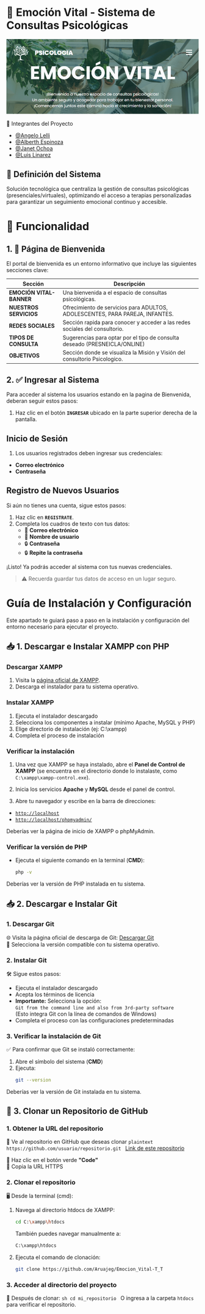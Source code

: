 
# 🧠 Emoción Vital - Sistema de Consultas Psicológicas

![Banner](banner.png)

👥 Integrantes del Proyecto

- [@Angelo Lelli](https://github.com/angelolelli)
- [@Alberth Espinoza](https://github.com/Aruajeg)
- [@Janet Ochoa](https://github.com/Ja-n3t-777)
- [@Luis Linarez](https://github.com/LuisAngelLinarez)

## 🌟 Definición del Sistema  
Solución tecnológica que centraliza la gestión de consultas psicológicas (presenciales/virtuales), optimizando el acceso a terapias personalizadas para garantizar un seguimiento emocional continuo y accesible.

# 🚀 Funcionalidad

## 1. 🏡 Página de Bienvenida
El portal de bienvenida es un entorno informativo que incluye las siguientes secciones clave:

| Sección                  | Descripción                                                                  |
|--------------------------|------------------------------------------------------------------------------|
| **EMOCIÓN VITAL-BANNER** | Una bienvenida a el espacio de consultas psicológicas.                       |
| **NUESTROS SERVICIOS**   | Ofrecimiento de servicios para ADULTOS, ADOLESCENTES, PARA PAREJA, INFANTES. |
| **REDES SOCIALES**       | Sección rapida para conocer y acceder a las redes sociales del consultorio.  |
| **TIPOS DE CONSULTA**    | Sugerencias para optar por el tipo de consulta deseado (PRESNEICLA/ONLINE)   |
| **OBJETIVOS**            | Sección donde se visualiza la Misión y Visión del consultorio Psicologico.   |

## 2. ✅ Ingresar al Sistema
Para acceder al sistema los usuarios estando en la pagina de Bienvenida, deberan seguir estos pasos:

1. Haz clic en el botón **`INGRESAR`** ubicado en la parte superior derecha de la pantalla.

## Inicio de Sesión
1. Los usuarios registrados deben ingresar sus credenciales:
  - **Correo electrónico**
  - **Contraseña**

## Registro de Nuevos Usuarios
Si aún no tienes una cuenta, sigue estos pasos:
1. Haz clic en **`REGISTRATE`**.
2. Completa los cuadros de texto con tus datos:
   - 📧 **Correo electrónico**
   - 👤 **Nombre de usuario**
   - 🔒 **Contraseña**
   - 🔒 **Repite la contraseña** 

¡Listo! Ya podrás acceder al sistema con tus nuevas credenciales.
> ⚠️ Recuerda guardar tus datos de acceso en un lugar seguro.

# Guía de Instalación y Configuración
Este apartado te guiará paso a paso en la instalación y configuración del entorno necesario para ejecutar el proyecto.

## 📥 1. Descargar e Instalar XAMPP con PHP

### Descargar XAMPP
1. Visita la [página oficial de XAMPP](https://www.apachefriends.org/es/index.html).
2. Descarga el instalador para tu sistema operativo.

### Instalar XAMPP
1. Ejecuta el instalador descargado
2. Selecciona los componentes a instalar (mínimo Apache, MySQL y PHP)
3. Elige directorio de instalación (ej: C:\xampp)
4. Completa el proceso de instalación

### Verificar la instalación
1. Una vez que XAMPP se haya instalado, abre el **Panel de Control de XAMPP** (se encuentra en el directorio donde lo instalaste, como `C:\xampp\xampp-control.exe`).  
  
2. Inicia los servicios **Apache** y **MySQL** desde el panel de control.

3. Abre tu navegador y escribe en la barra de direcciones:  
  - [`http://localhost`](http://localhost)  
  - [`http://localhost/phpmyadmin/`](http://localhost/phpmyadmin/)  

Deberías ver la página de inicio de XAMPP o phpMyAdmin.

### Verificar la versión de PHP
- Ejecuta el siguiente comando en la terminal (**CMD**):  
  ```sh
  php -v
  ```
Deberías ver la versión de PHP instalada en tu sistema.

## 📥 2. Descargar e Instalar Git

### 1. Descargar Git
🌐 Visita la página oficial de descarga de Git: [Descargar Git](https://git-scm.com/downloads)  
🔻 Selecciona la versión compatible con tu sistema operativo.

### 2. Instalar Git
🛠️ Sigue estos pasos:
- Ejecuta el instalador descargado
- Acepta los términos de licencia
- **Importante:** Selecciona la opción:  
  `Git from the command line and also from 3rd-party software`  
  (Esto integra Git con la línea de comandos de Windows)
- Completa el proceso con las configuraciones predeterminadas

### 3. Verificar la instalación de Git
✅ Para confirmar que Git se instaló correctamente:
1. Abre el símbolo del sistema (**CMD**)
2. Ejecuta:
   ```sh
   git --version
   ```

Deberías ver la versión de Git instalada en tu sistema.

## 🐙 3. Clonar un Repositorio de GitHub

### 1. Obtener la URL del repositorio
  🔹 Ve al repositorio en GitHub que deseas clonar 
      ```plaintext
     https://github.com/usuario/repositorio.git
     ```
    [Link de este repositorio](https://github.com/Aruajeg/Emocion_Vital-T_T)
  
  🔹 Haz clic en el botón verde **"Code"**  
  🔹 Copia la URL HTTPS

### 2. Clonar el repositorio
🖥️ Desde la terminal (cmd):

1. Navega al directorio htdocs de XAMPP:
    ```sh
    cd C:\xampp\htdocs
    ```
    
    También puedes navegar manualmente a:
    ```sh
    C:\xampp\htdocs
    ```

2. Ejecuta el comando de clonación:
    ```sh
    git clone https://github.com/Aruajeg/Emocion_Vital-T_T
    ```

### 3. Acceder al directorio del proyecto
📂 Después de clonar:
     ```sh
      cd mi_repositorio
      ```
    O ingresa a la carpeta `htdocs` para verificar el repositorio.